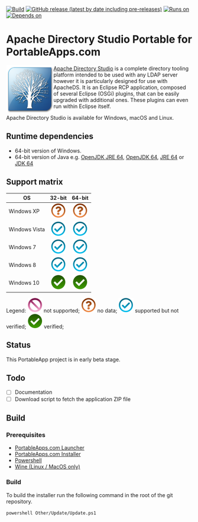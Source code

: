[![Build](https://github.com/uroesch/ApacheDirectoryStudioPortable/workflows/build-package/badge.svg)](https://github.com/uroesch/ApacheDirectoryStudioPortable/actions?query=workflow%3Abuild-package)
[![GitHub release (latest by date including pre-releases)](https://img.shields.io/github/v/release/uroesch/ApacheDirectoryStudioPortable?include_prereleases)](https://github.com/uroesch/ApacheDirectoryStudioPortable/releases)
[![Runs on](https://img.shields.io/badge/runs%20on-Win64%20%26%20Win32-blue)](#runtime-dependencies)
[![Depends on](https://img.shields.io/badge/depends%20on-Java-blue)](#runtime-dependencies)

# Apache Directory Studio Portable for PortableApps.com

<img src="App/AppInfo/appicon_128.png" align=left>

[Apache Directory Studio](https://directory.apache.org/studio/) is a complete 
directory tooling platform intended to be used with any LDAP server however 
it is particularly designed for use with ApacheDS. It is an Eclipse RCP 
application, composed of several Eclipse (OSGi) plugins, that can be easily 
upgraded with additional ones. These plugins can even run within Eclipse itself.

Apache Directory Studio is available for Windows, macOS and Linux.

## Runtime dependencies
* 64-bit version of Windows.
* 64-bit version of Java e.g.
  [OpenJDK JRE 64](https://portableapps.com/apps/utilities/OpenJDKJRE64),
  [OpenJDK 64](https://portableapps.com/apps/utilities/OpenJDK64),
  [JRE 64](https://portableapps.com/apps/utilities/java_portable_64) or
  [JDK 64](https://portableapps.com/apps/utilities/jdkportable64) 

## Support matrix

| OS              | 32-bit             | 64-bit              | 
|-----------------|:------------------:|:-------------------:|
| Windows XP      | ![nd][nd]          | ![nd][nd]           | 
| Windows Vista   | ![ps][ps]          | ![ps][ps]           | 
| Windows 7       | ![ps][ps]          | ![ps][ps]           |  
| Windows 8       | ![ps][ps]          | ![ps][ps]           |  
| Windows 10      | ![fs][fs]          | ![fs][fs]           |

Legend: ![ns][ns] not supported;  ![nd][nd] no data; ![ps][ps] supported but not verified; ![fs][fs] verified;

## Status 
This PortableApp project is in early beta stage. 

## Todo
- [ ] Documentation
- [ ] Download script to fetch the application ZIP file

## Build

### Prerequisites

* [PortableApps.com Launcher](https://portableapps.com/apps/development/portableapps.com_launcher)
* [PortableApps.com Installer](https://portableapps.com/apps/development/portableapps.com_installer)
* [Powershell](https://docs.microsoft.com/en-us/powershell/scripting/install/installing-powershell-core-on-linux?view=powershell-7)
* [Wine (Linux / MacOS only)](https://www.winehq.org/)

### Build

To build the installer run the following command in the root of the git repository.

```
powershell Other/Update/Update.ps1
```
[nd]: Other/Icons/no_data.svg
[ns]: Other/Icons/no_support.svg
[ps]: Other/Icons/probably_supported.svg
[fs]: Other/Icons/full_support.svg
